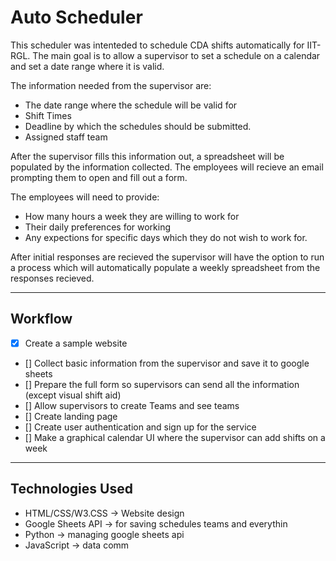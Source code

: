 # Auto Scheduler
This scheduler was intenteded to schedule CDA shifts automatically for IIT-RGL.
The main goal is to allow a supervisor to set a schedule on a calendar and set a date range where it is valid.

The information needed from the supervisor are:
+ The date range where the schedule will be valid for
+ Shift Times
+ Deadline by which the schedules should be submitted.
+ Assigned staff team

After the supervisor fills this information out, a spreadsheet will be populated by the information collected. The employees will recieve an email prompting them to open and fill out a form.

The employees will need to provide:
- How many hours a week they are willing to work for
- Their daily preferences for working
- Any expections for specific days which they do not wish to work for.

After initial responses are recieved the supervisor will have the option to run a process which will automatically populate a weekly spreadsheet from the responses recieved.

* * * 
## Workflow
- [x] Create a sample website 
- [] Collect basic information from the supervisor and save it to google sheets
- [] Prepare the full form so supervisors can send all the information (except visual shift aid)
- [] Allow supervisors to create Teams and see teams
- [] Create landing page
- [] Create user authentication and sign up for the service
- [] Make a graphical calendar UI where the supervisor can add shifts on a week

* * *

## Technologies Used 
- HTML/CSS/W3.CSS -> Website design
- Google Sheets API -> for saving schedules teams and everythin
- Python -> managing google sheets api
- JavaScript -> data comm

